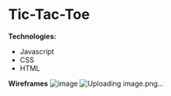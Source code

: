 # Tic-Tac-Toe

**Technologies:**
- Javascript
- CSS
- HTML

**Wireframes**
![image](https://github.com/RoyJayM/Tic-Tac-Toe/assets/97867989/0816a59d-d5c8-47a7-a9cd-13b7cf9e7db2)
![Uploading image.png…]()
